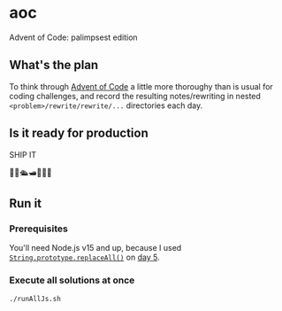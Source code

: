 # aoc

Advent of Code: palimpsest edition

## What's the plan

To think through [Advent of Code](https://adventofcode.com/) a little more thoroughy than is usual
for coding challenges, and record the resulting notes/rewriting in nested
`<problem>/rewrite/rewrite/...` directories each day.

## Is it ready for production

SHIP IT

🛂🚢🛳️🛥️🚣‍♂️⛵

## Run it

### Prerequisites

You'll need Node.js v15 and up, because I used
[`String.prototype.replaceAll()`](https://github.com/nodejs/node/blob/master/doc/changelogs/CHANGELOG_V15.md#v8-86---35415)
on [day 5](./5).

### Execute all solutions at once

```bash
./runAllJs.sh
```

